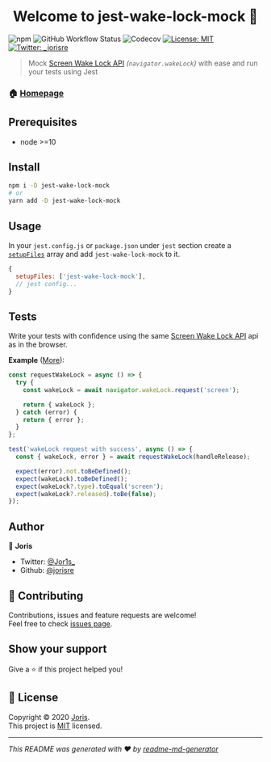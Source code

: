 <h1 align="center">Welcome to jest-wake-lock-mock 👋</h1>
<p>
  <img alt="npm" src="https://img.shields.io/npm/v/jest-wake-lock-mock?style=for-the-badge">
  <img alt="GitHub Workflow Status" src="https://img.shields.io/github/workflow/status/jorisre/jest-wake-lock-mock/CI?style=for-the-badge">
  <img alt="Codecov" src="https://img.shields.io/codecov/c/github/jorisre/jest-wake-lock-mock?style=for-the-badge&token=D75F3R5OEO">
  <a href="https://github.com/jorisre/jest-wake-lock-mock/blob/master/LICENSE" target="_blank">
    <img alt="License: MIT" src="https://img.shields.io/github/license/jorisre/jest-wake-lock-mock?style=for-the-badge" />
  </a>
  <a href="https://twitter.com/_jorisre" target="_blank">
    <img alt="Twitter: _jorisre" src="https://img.shields.io/twitter/follow/_jorisre.svg?style=for-the-badge" />
  </a>
</p>

> Mock [Screen Wake Lock API](https://w3c.github.io/screen-wake-lock/) _(`navigator.wakeLock`)_ with ease and run your tests using Jest

### 🏠 [Homepage](https://github.com/jorisre/jest-wake-lock-mock#readme)

## Prerequisites

- node >=10

## Install

```sh
npm i -D jest-wake-lock-mock
# or
yarn add -D jest-wake-lock-mock
```

## Usage

In your `jest.config.js` or `package.json` under `jest` section create a [`setupFiles`](https://jestjs.io/docs/en/configuration#setupfiles-array) array and add `jest-wake-lock-mock` to it.

```js
{
  setupFiles: ['jest-wake-lock-mock'],
  // jest config...
}
```

## Tests

Write your tests with confidence using the same [Screen Wake Lock API](https://w3c.github.io/screen-wake-lock/) api as in the browser.

**Example** ([More](https://github.com/jorisre/jest-wake-lock-mock/blob/master/test/jest-wake-lock-mock.test.ts)):

```js
const requestWakeLock = async () => {
  try {
    const wakeLock = await navigator.wakeLock.request('screen');

    return { wakeLock };
  } catch (error) {
    return { error };
  }
};

test('wakeLock request with success', async () => {
  const { wakeLock, error } = await requestWakeLock(handleRelease);

  expect(error).not.toBeDefined();
  expect(wakeLock).toBeDefined();
  expect(wakeLock?.type).toEqual('screen');
  expect(wakeLock?.released).toBe(false);
});
```

## Author

👤 **Joris**

- Twitter: [@Jor1s\_](https://twitter.com/Jor1s_)
- Github: [@jorisre](https://github.com/jorisre)

## 🤝 Contributing

Contributions, issues and feature requests are welcome!<br />Feel free to check [issues page](https://github.com/jorisre/jest-wake-lock-mock/issues).

## Show your support

Give a ⭐️ if this project helped you!

## 📝 License

Copyright © 2020 [Joris](https://github.com/jorisre).<br />
This project is [MIT](https://github.com/jorisre/jest-wake-lock-mock/blob/master/LICENSE) licensed.

---

_This README was generated with ❤️ by [readme-md-generator](https://github.com/kefranabg/readme-md-generator)_

